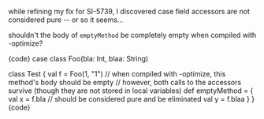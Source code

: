 while refining my fix for SI-5739, I discovered case field accessors are not considered pure -- or so it seems...

shouldn't the body of `emptyMethod` be completely empty when compiled with -optimize?

{code}
case class Foo(bla: Int, blaa: String)

class Test {
  val f = Foo(1, "1")
  // when compiled with -optimize, this method's body should be empty
  // however, both calls to the accessors survive (though they are not stored in local variables)
  def emptyMethod = {
    val x = f.bla // should be considered pure and be eliminated
    val y = f.blaa
  }
}
{code}
